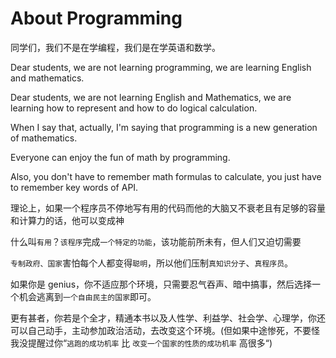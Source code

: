 # About Programming

同学们，我们不是在学编程，我们是在学英语和数学。

Dear students, we are not learning programming, we are learning English and mathematics.

Dear students, we are not learning English and Mathematics, we are learning how to represent and how to do logical calculation.

When I say that, actually, I'm saying that programming is a new generation of mathematics.

Everyone can enjoy the fun of math by programming.

Also, you don't have to remember math formulas to calculate, you just have to remember key words of API.

理论上，如果一个程序员不停地写有用的代码而他的大脑又不衰老且有足够的容量和计算力的话，他可以变成神

什么叫`有用`？`该程序`完成`一个特定的功能`，该功能前所未有，但人们又迫切需要

`专制政府、国家`害怕每个人都变得`聪明`，所以他们压制`真知识分子`、`真程序员`。

如果你是 genius，你不适应那个环境，只需要忍气吞声、暗中搞事，然后选择一个机会逃离到`一个自由民主的国家`即可。

更有甚者，你若是个全才，精通本书以及人性学、利益学、社会学、心理学，你还可以自己动手，主动参加政治活动，去改变这个环境。\(但如果中途惨死，不要怪我没提醒过你“`逃跑的成功机率` 比 `改变一个国家的性质的成功机率` 高很多“\)

